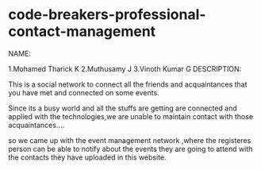# code-breakers-professional-contact-management
NAME:

1.Mohamed Tharick K
2.Muthusamy J
3.Vinoth Kumar G
DESCRIPTION:

This is a social network to connect all the friends and acquaintances that you have met and connected on some events.

Since its a busy world and all the stuffs are getting are connected and applied with the technologies,we are unable to maintain contact with those acquaintances....

so we came up with the event management network ,where the registeres person can be able to notify about the events they are going to attend with the contacts they have uploaded in this website.